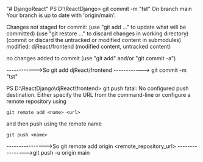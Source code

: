 "# DjangoReact" 
PS D:\ReactDjango> git commit -m "tst"
On branch main
Your branch is up to date with 'origin/main'.

Changes not staged for commit:
  (use "git add <file>..." to update what will be committed)
  (use "git restore <file>..." to discard changes in working directory)
  (commit or discard the untracked or modified content in submodules)
        modified:   djReact/frontend (modified content, untracked content)

no changes added to commit (use "git add" and/or "git commit -a")

------------>So git add djReact/frontend
------------>  git commit -m "tst"

PS D:\ReactDjango\djReact\frontend> git push
fatal: No configured push destination.
Either specify the URL from the command-line or configure a remote repository using

    git remote add <name> <url>

and then push using the remote name

    git push <name>
---------------->So git remote add origin <remote_repository_url>
---------------->git push -u origin main

